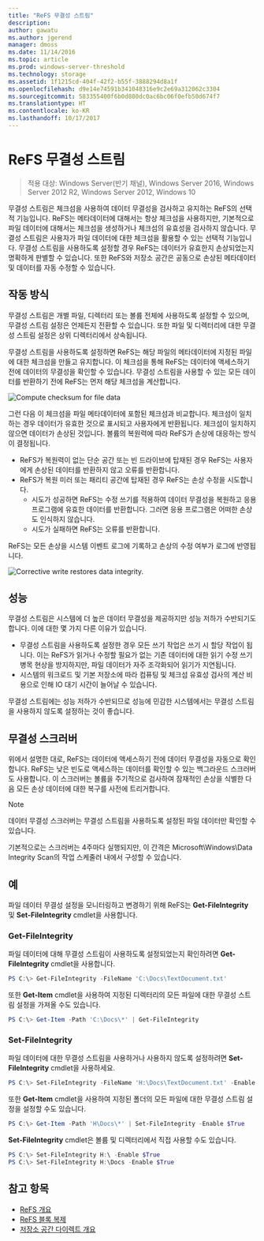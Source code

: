 ```yaml
---
title: "ReFS 무결성 스트림"
description: 
author: gawatu
ms.author: jgerend
manager: dmoss
ms.date: 11/14/2016
ms.topic: article
ms.prod: windows-server-threshold
ms.technology: storage
ms.assetid: 1f1215cd-404f-42f2-b55f-3888294d8a1f
ms.openlocfilehash: d9e14e74591b341048316e9c2e69a312062c3304
ms.sourcegitcommit: 583355400f6b0d880dc0ac6bc06f0efb50d674f7
ms.translationtype: HT
ms.contentlocale: ko-KR
ms.lasthandoff: 10/17/2017
---
```

# <a name="refs-integrity-streams"></a>ReFS 무결성 스트림
>적용 대상: Windows Server(반기 채널), Windows Server 2016, Windows Server 2012 R2, Windows Server 2012, Windows 10

무결성 스트림은 체크섬을 사용하여 데이터 무결성을 검사하고 유지하는 ReFS의 선택적 기능입니다. ReFS는 메타데이터에 대해서는 항상 체크섬을 사용하지만, 기본적으로 파일 데이터에 대해서는 체크섬을 생성하거나 체크섬의 유효성을 검사하지 않습니다. 무결성 스트림은 사용자가 파일 데이터에 대한 체크섬을 활용할 수 있는 선택적 기능입니다. 무결성 스트림을 사용하도록 설정할 경우 ReFS는 데이터가 유효한지 손상되었는지 명확하게 판별할 수 있습니다. 또한 ReFS와 저장소 공간은 공동으로 손상된 메타데이터 및 데이터를 자동 수정할 수 있습니다.

## <a name="how-it-works"></a>작동 방식 

무결성 스트림은 개별 파일, 디렉터리 또는 볼륨 전체에 사용하도록 설정할 수 있으며, 무결성 스트림 설정은 언제든지 전환할 수 있습니다. 또한 파일 및 디렉터리에 대한 무결성 스트림 설정은 상위 디렉터리에서 상속됩니다. 

무결성 스트림을 사용하도록 설정하면 ReFS는 해당 파일의 메타데이터에 지정된 파일에 대한 체크섬을 만들고 유지합니다. 이 체크섬을 통해 ReFS는 데이터에 액세스하기 전에 데이터의 무결성을 확인할 수 있습니다. 무결성 스트림을 사용할 수 있는 모든 데이터를 반환하기 전에 ReFS는 먼저 해당 체크섬을 계산합니다.

<img src=media/compute-checksum.gif alt="Compute checksum for file data"/>

그런 다음 이 체크섬을 파일 메타데이터에 포함된 체크섬과 비교합니다. 체크섬이 일치하는 경우 데이터가 유효한 것으로 표시되고 사용자에게 반환됩니다. 체크섬이 일치하지 않으면 데이터가 손상된 것입니다. 볼륨의 복원력에 따라 ReFS가 손상에 대응하는 방식이 결정됩니다.

- ReFS가 복원력이 없는 단순 공간 또는 빈 드라이브에 탑재된 경우 ReFS는 사용자에게 손상된 데이터를 반환하지 않고 오류를 반환합니다. 
- ReFS가 복원 미러 또는 패리티 공간에 탑재된 경우 ReFS는 손상 수정을 시도합니다. 
    - 시도가 성공하면 ReFS는 수정 쓰기를 적용하여 데이터 무결성을 복원하고 응용 프로그램에 유효한 데이터를 반환합니다. 그러면 응용 프로그램은 어떠한 손상도 인식하지 않습니다.
    - 시도가 실패하면 ReFS는 오류를 반환합니다. 

ReFS는 모든 손상을 시스템 이벤트 로그에 기록하고 손상의 수정 여부가 로그에 반영됩니다. 

<img src=media/corrective-write.gif alt="Corrective write restores data integrity."/>

## <a name="performance"></a>성능 

무결성 스트림은 시스템에 더 높은 데이터 무결성을 제공하지만 성능 저하가 수반되기도 합니다. 이에 대한 몇 가지 다른 이유가 있습니다.
- 무결성 스트림을 사용하도록 설정한 경우 모든 쓰기 작업은 쓰기 시 할당 작업이 됩니다. 이는 ReFS가 읽거나 수정할 필요가 없는 기존 데이터에 대한 읽기 수정 쓰기 병목 현상을 방지하지만, 파일 데이터가 자주 조각화되어 읽기가 지연됩니다. 
- 시스템의 워크로드 및 기본 저장소에 따라 컴퓨팅 및 체크섬 유효성 검사의 계산 비용으로 인해 IO 대기 시간이 늘어날 수 있습니다. 

무결성 스트림에는 성능 저하가 수반되므로 성능에 민감한 시스템에서는 무결성 스트림을 사용하지 않도록 설정하는 것이 좋습니다. 

## <a name="integrity-scrubber"></a>무결성 스크러버

위에서 설명한 대로, ReFS는 데이터에 액세스하기 전에 데이터 무결성을 자동으로 확인합니다. ReFS는 낮은 빈도로 액세스하는 데이터를 확인할 수 있는 백그라운드 스크러버도 사용합니다. 이 스크러버는 볼륨을 주기적으로 검사하여 잠재적인 손상을 식별한 다음 모든 손상 데이터에 대한 복구를 사전에 트리거합니다.

  >[!NOTE]
  >데이터 무결성 스크러버는 무결성 스트림을 사용하도록 설정된 파일 데이터만 확인할 수 있습니다.

기본적으로는 스크러버는 4주마다 실행되지만, 이 간격은 Microsoft\Windows\Data Integrity Scan의 작업 스케줄러 내에서 구성할 수 있습니다. 

## <a name="examples"></a>예
파일 데이터 무결성 설정을 모니터링하고 변경하기 위해 ReFS는 **Get-FileIntegrity** 및 **Set-FileIntegrity** cmdlet을 사용합니다.

### <a name="get-fileintegrity"></a>Get-FileIntegrity
파일 데이터에 대해 무결성 스트림이 사용하도록 설정되었는지 확인하려면 **Get-FileIntegrity** cmdlet을 사용합니다. 

```PowerShell
PS C:\> Get-FileIntegrity -FileName 'C:\Docs\TextDocument.txt'
```

또한 **Get-Item** cmdlet을 사용하여 지정된 디렉터리의 모든 파일에 대한 무결성 스트림 설정을 가져올 수도 있습니다. 

```PowerShell
PS C:\> Get-Item -Path 'C:\Docs\*' | Get-FileIntegrity
```

### <a name="set-fileintegrity"></a>Set-FileIntegrity
파일 데이터에 대한 무결성 스트림을 사용하거나 사용하지 않도록 설정하려면 **Set-FileIntegrity** cmdlet을 사용하세요. 

```PowerShell
PS C:\> Set-FileIntegrity -FileName 'H:\Docs\TextDocument.txt' -Enable $True
```

또한 **Get-Item** cmdlet을 사용하여 지정된 폴더의 모든 파일에 대한 무결성 스트림 설정을 설정할 수도 있습니다. 

```PowerShell
PS C:\> Get-Item -Path 'H\Docs\*' | Set-FileIntegrity -Enable $True 
```

**Set-FileIntegrity** cmdlet은 볼륨 및 디렉터리에서 직접 사용할 수도 있습니다. 

```PowerShell
PS C:\> Set-FileIntegrity H:\ -Enable $True
PS C:\> Set-FileIntegrity H:\Docs -Enable $True
```

## <a name="see-also"></a>참고 항목

-   [ReFS 개요](refs-overview.md)
-   [ReFS 블록 복제](block-cloning.md)
-   [저장소 공간 다이렉트 개요](../storage-spaces/storage-spaces-direct-overview.md)
